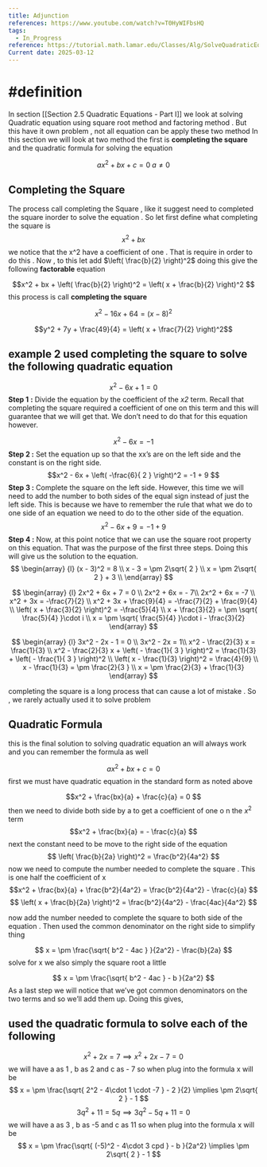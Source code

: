 ```yaml
---
title: Adjunction
references: https://www.youtube.com/watch?v=T0HyWIFbsHQ
tags:
  - In_Progress
reference: https://tutorial.math.lamar.edu/Classes/Alg/SolveQuadraticEqnsII.aspx
Current date: 2025-03-12
---
```


# #definition  
In  section  [[Section 2.5  Quadratic Equations - Part I]]  we look  at solving  Quadratic equation using square root method  and  factoring method . But this have it own  problem  ,  not all equation  can be apply these two method 
In this section  we will look at two method the first is **completing the square**  and the   quadratic  formula  for solving  the equation 

$$ax^2+bx+c=0\; a≠0$$
## Completing the Square 
The process  call completing the Square  ,  like it suggest need to  completed  the square inorder to solve the equation  .  So  let first  define what completing the square is   
$$x^2  + bx $$ 
we  notice that the  x^2  have a coefficient  of one .  That is require  in order to do this     .  Now  ,  to this let add $\left( \frac{b}{2} \right)^2$ doing this give the following **factorable**  equation  


$$x^2  + bx  +  \left( \frac{b}{2} \right)^2  =  \left( x + \frac{b}{2} \right)^2 $$ this process  is call  **completing the square** 

$$ x^2 -   16x + 64      =  ( x -   8  )^2    $$ 

$$y^2   +  7y + \frac{49}{4}  = \left( x +  \frac{7}{2} \right)^2$$ 
## example   2 used  completing the square to solve the  following  quadratic  equation 
 
$$x^2  -   6x  + 1  =  0   $$
 **Step 1** **:** Divide the equation by the coefficient of the _x2_ term. Recall that completing the square required a coefficient of one on this term and this will guarantee that we will get that. We don’t need to do that for this equation however.  

$$x^2  -   6x   =  -1     $$
**Step 2 :** Set the equation up so that the xx’s are on the left side and the constant is on the right side.
$$x^2  -   6x + \left(   -\frac{6}{ 2 } \right)^2   =  -1  +   9     $$
**Step 3 :** Complete the square on the left side. However, this time we will need to add the number to both sides of the equal sign instead of just the left side. This is because we have to remember the rule that what we do to one side of an equation we need to do to the other side of the equation.  
$$x^2  -   6x + 9  =  -1  +   9     $$
**Step 4 :** Now, at this point notice that we can use the square root property on this equation. That was the purpose of the first three steps. Doing this will give us the solution to the equation. 
$$
\begin{array}  {l} 
(x    -  3)^2  =    8   \\
 x   -   3  =  \pm  2\sqrt{ 2 }  \\
x    =    \pm  2\sqrt{ 2 }  +  3   \\
\end{array} 
     $$

	
$$
\begin{array}  {l} 
2x^2   + 6x  +  7   =  0      \\
2x^2   + 6x    =   -  7\\
2x^2   +   6x    = -7    \\
x^2   +   3x    = -\frac{7}{2}  \\
  x^2   +   3x   +   \frac{9}{4}  = -\frac{7}{2}  +   \frac{9}{4}    \\
\left( x  +  \frac{3}{2} \right)^2    =  -\frac{5}{4}     \\
  x  +  \frac{3}{2}       =  \pm \sqrt{ \frac{5}{4}     }\cdot i    \\
x =    \pm \sqrt{ \frac{5}{4}       }\cdot i       - \frac{3}{2} 
\end{array} 
     $$

		
$$
\begin{array}  {l} 
3x^2   -  2x  -    1  =  0      \\
3x^2   -  2x =    1\\
x^2     -  \frac{2}{3} x   =   \frac{1}{3}   \\
x^2     -  \frac{2}{3} x  +    \left( -  \frac{1}{ 3 } \right)^2      =   \frac{1}{3}   +    \left( -  \frac{1}{ 3 } \right)^2   \\
\left( x - \frac{1}{3}  \right)^2     =  \frac{4}{9} \\
 x - \frac{1}{3}     = \pm   \frac{2}{3  } \\
x  =    \pm \frac{2}{3} +   \frac{1}{3} 
 \end{array} 
     $$


completing  the square is a long process  that can cause a lot of mistake   .  So  , we rarely actually used it  to solve  problem   

##  Quadratic Formula 
this is the final  solution to solving quadratic equation  an will always work  and you can remember the formula as well  

$$ax^2     +    bx     + c     =  0  $$
first  we must  have quadratic  equation in the standard form as noted  above 


$$x^2     +    \frac{bx}{a}     + \frac{c}{a}     =  0  $$
 then we need to divide both side by   a  to get a coefficient  of  one o n  the $x^2$  term  
 $$x^2     +    \frac{bx}{a}    =    - \frac{c}{a}      $$
 next the constant need to be move to the right side of the equation  
$$
\left( \frac{b}{2a} \right)^2  =      \frac{b^2}{4a^2} 
$$
now we need to compute the number needed to complete  the square  .  This is one half the coefficient  of  x  
 $$x^2     +    \frac{bx}{a}  +  \frac{b^2}{4a^2}    =    \frac{b^2}{4a^2}    - \frac{c}{a}      $$
  $$  \left( x  + \frac{b}{2a} \right)^2    =    \frac{b^2}{4a^2}    - \frac{4ac}{4a^2}      $$ 
 
now add the   number needed to complete the square to both side of the equation    . Then used  the common  denominator on the right  side to simplify thing  

$$   x  =    \pm  \frac{\sqrt{ b^2 - 4ac }  }{2a^2}        - \frac{b}{2a}     $$ 
solve for x we also  simply  the square root a little 

$$   x  =    \pm  \frac{\sqrt{ b^2 - 4ac   }   -  b  }{2a^2}      $$
As a last step we will notice that we’ve got common denominators on the two terms and so we’ll add them up. Doing this gives,

## used the quadratic  formula to solve  each of the following 


$$x^2   + 2x    = 7     \implies  x^2   + 2x   -7   =  0 $$ 
we will have    a as  1   ,  b  as  2 and  c  as     - 7
so when plug into the formula  x will be  
$$   x  =    \pm  \frac{\sqrt{ 2^2 - 4\cdot 1 \cdot  -7     }   -  2  }{2}    \implies  \pm 2\sqrt{ 2 }  - 1   $$
$$3q^2    + 11    = 5q     \implies  3q^2  - 5q     + 11    =    0   $$ 
we will have    a as  3   ,  b  as  -5 and  c  as    11 
so when plug into the formula  x will be  
$$    x  =    \pm  \frac{\sqrt{ (-5)^2 - 4\cdot 3  cpd   }   -  b  }{2a^2}  \implies  \pm 2\sqrt{ 2 }  - 1   $$